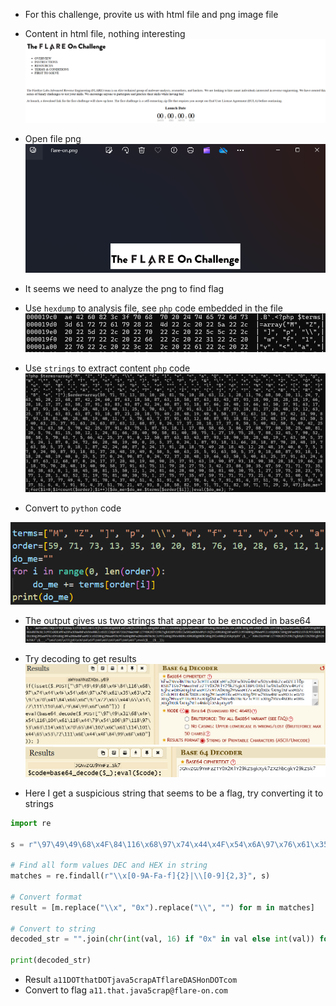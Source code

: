 - For this challenge, provite us with html file and png image file
- Content in html file, nothing interesting
![image](images/html.png)

- Open file png
![image](images/flare_on.png)

- It seems we need to analyze the png to find flag
- Use `hexdump` to analysis file, see `php` code embedded in the file
![image](images/hexdump.png)

- Use `strings` to extract content `php` code
![image](images/strings.png)

- Convert to `python` code

![image](images/python.png)

- The output gives us two strings that appear to be encoded in base64
![image](images/result_python.png)

- Try decoding to get results
![image](images/decode_base64_1.png)
![image](images/decode_base64_2.png)

- Here I get a suspicious string that seems to be a flag, try converting it to strings
```python
import re

s = r"\97\49\49\68\x4F\84\116\x68\97\x74\x44\x4F\x54\x6A\97\x76\x61\x35\x63\x72\97\x70\x41\84\x66\x6C\97\x72\x65\x44\65\x53\72\111\110\68\79\84\99\x6F\x6D"

# Find all form values DEC and HEX in string
matches = re.findall(r"\\x[0-9A-Fa-f]{2}|\\[0-9]{2,3}", s)

# Convert format
result = [m.replace("\\x", "0x").replace("\\", "") for m in matches]

# Convert to string
decoded_str = "".join(chr(int(val, 16) if "0x" in val else int(val)) for val in result)

print(decoded_str) 
```

- Result `a11DOTthatDOTjava5crapATflareDASHonDOTcom`
- Convert to flag `a11.that.java5crap@flare-on.com`
